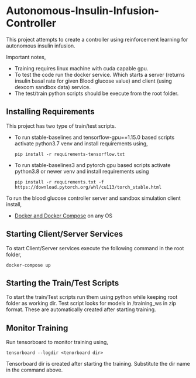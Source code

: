 # Autonomous-Insulin-Infusion-Controller
This project attempts to create a controller using reinforcement learning for autonomous insulin infusion.

Important notes,

- Training requires linux machine with cuda capable gpu.
- To test the code run the docker service. Which starts a server (returns insulin basal rate for given Blood glucose value) and client (using dexcom sandbox data) service.
- The test/train python scripts should be execute from the root folder.




## Installing Requirements 

This project has two type of train/test scripts.
- To run stable-baselines and tensorflow-gpu==1.15.0 based scripts activate python3.7 venv and install requirements using,
  
  `pip install -r requirements-tensorflow.txt`
- To run stable-baselines3 and pytorch gpu based scripts activate python3.8 or newer venv and install requirements using
  
  `pip install -r requirements.txt -f https://download.pytorch.org/whl/cu113/torch_stable.html`
  
To run the blood glucose controller server and sandbox simulation client install,
 - [Docker and Docker Compose](https://docs.docker.com/get-docker/) on any OS
 
    
## Starting Client/Server Services

To start Client/Server services execute the following command in the root folder,

`docker-compose up`

## Starting the Train/Test Scripts

To start the train/Test scripts run them using python while keeping root folder as working dir. Test script looks for models in /training_ws in zip format. These are automatically created after starting training.

## Monitor Training 

Run tensorboard to monitor training using,

`tensorboard --logdir <tenorboard dir>`

Tensorboard dir is created after starting the training. Substitute the dir name in the command above.

